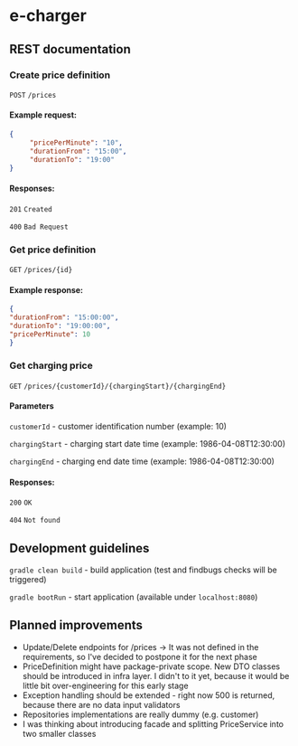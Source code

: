 # e-charger

## REST documentation

### Create price definition
`POST` `/prices`

#### Example request:
```json
{
     "pricePerMinute": "10",
     "durationFrom": "15:00",
     "durationTo": "19:00"
}
```

#### Responses:
`201` `Created`

`400` `Bad Request`

### Get price definition
`GET` `/prices/{id}`

#### Example response:
```json
{
"durationFrom": "15:00:00",
"durationTo": "19:00:00",
"pricePerMinute": 10
}
```

### Get charging price
`GET` `/prices/{customerId}/{chargingStart}/{chargingEnd}`

#### Parameters
`customerId` - customer identification number (example: 10)

`chargingStart` -  charging start date time (example: 1986-04-08T12:30:00)

`chargingEnd` -  charging end date time (example: 1986-04-08T12:30:00)

#### Responses:
`200` `OK`

`404` `Not found`

## Development guidelines
`gradle clean build` - build application (test and findbugs checks will be triggered)

`gradle bootRun` - start application (available under `localhost:8080`)

## Planned improvements
- Update/Delete endpoints for /prices -> It was not defined in the requirements, so I've decided to postpone it for the next phase
- PriceDefinition might have package-private scope. New DTO classes should be introduced in infra layer. I didn't to it yet, because it would be little bit over-engineering for this early stage
- Exception handling should be extended - right now 500 is returned, because there are no data input validators
- Repositories implementations are really dummy (e.g. customer)
- I was thinking about introducing facade and splitting PriceService into two smaller classes
